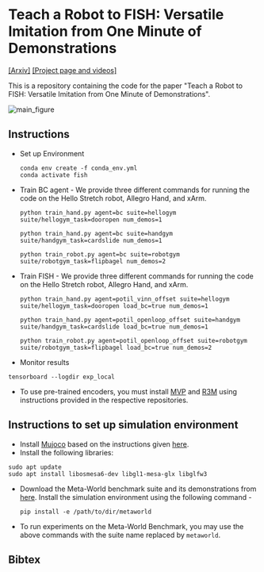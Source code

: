 # Teach a Robot to FISH: Versatile Imitation from One Minute of Demonstrations
[[Arxiv]](https://arxiv.org/abs/2303.01497) [[Project page and videos]](https://fast-imitation.github.io/)

This is a repository containing the code for the paper "Teach a Robot to FISH: Versatile Imitation from One Minute of Demonstrations".

![main_figure](https://user-images.githubusercontent.com/25313941/222460948-cb72d5bb-12bc-4ce1-bf2b-cf90f542a344.png)

## Instructions
- Set up Environment
  ```
  conda env create -f conda_env.yml
  conda activate fish
  ```
- Train BC agent - We provide three different commands for running the code on the Hello Stretch robot, Allegro Hand, and xArm.
  ```
  python train_hand.py agent=bc suite=hellogym suite/hellogym_task=dooropen num_demos=1
  ```
  ```
  python train_hand.py agent=bc suite=handgym suite/handgym_task=cardslide num_demos=1
  ```
  ```
  python train_robot.py agent=bc suite=robotgym suite/robotgym_task=flipbagel num_demos=2
  ```

- Train FISH - We provide three different commands for running the code on the Hello Stretch robot, Allegro Hand, and xArm.
  ```
  python train_hand.py agent=potil_vinn_offset suite=hellogym suite/hellogym_task=dooropen load_bc=true num_demos=1
  ```
  ```
  python train_hand.py agent=potil_openloop_offset suite=handgym suite/handgym_task=cardslide load_bc=true num_demos=1
  ```
  ```
  python train_robot.py agent=potil_openloop_offset suite=robotgym suite/robotgym_task=flipbagel load_bc=true num_demos=2
  ```
- Monitor results
```
tensorboard --logdir exp_local
```
- To use pre-trained encoders, you must install [MVP](https://github.com/ir413/mvp) and [R3M](https://github.com/facebookresearch/r3m) using instructions provided in the respective repositories.

## Instructions to set up simulation environment
- Install [Mujoco](http://www.mujoco.org/) based on the instructions given [here](https://github.com/facebookresearch/drqv2).
- Install the following libraries:
```
sudo apt update
sudo apt install libosmesa6-dev libgl1-mesa-glx libglfw3
```
- Download the Meta-World benchmark suite and its demonstrations from [here](https://osf.io/4w69f/?view_only=e29b9dc9ea474d038d533c2245754f0c). Install the simulation environment using the following command - 
  ```
  pip install -e /path/to/dir/metaworld
  ```
- To run experiments on the Meta-World Benchmark, you may use the above commands with the suite name replaced by `metaworld`.

## Bibtex
```

```
